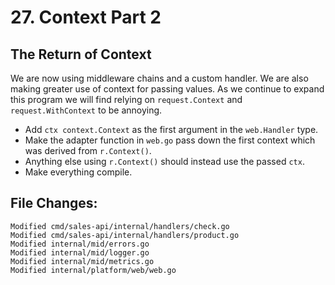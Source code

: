 # 27. Context Part 2
## The Return of Context

We are now using middleware chains and a custom handler. We are also making
greater use of context for passing values. As we continue to expand this
program we will find relying on `request.Context` and `request.WithContext` to
be annoying.

- Add `ctx context.Context` as the first argument in the `web.Handler` type.
- Make the adapter function in `web.go` pass down the first context which was
  derived from `r.Context()`.
- Anything else using `r.Context()` should instead use the passed `ctx`.
- Make everything compile.


## File Changes:

```
Modified cmd/sales-api/internal/handlers/check.go
Modified cmd/sales-api/internal/handlers/product.go
Modified internal/mid/errors.go
Modified internal/mid/logger.go
Modified internal/mid/metrics.go
Modified internal/platform/web/web.go
```